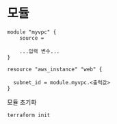 # 모듈

```
module "myvpc" {
	source = 

	...입력 변수...
}
```

```
resource "aws_instance" "web" {

  subnet_id = module.myvpc.<출력값>
}
```

모듈 초기화

``` bash
terraform init
```